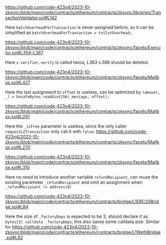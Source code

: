 https://github.com/code-423n4/2023-10-zksync/blob/main/code/contracts/ethereum/contracts/zksync/libraries/TransactionValidator.sol#L142

Here `batchOverheadForTransaction` is never assigned before, so it can be simplified as `batchOverheadForTransaction = txSlotOverhead;`.

https://github.com/code-423n4/2023-10-zksync/blob/main/code/contracts/ethereum/contracts/zksync/facets/Executor.sol#L354-L367

Here `s.verifier.verify` is called twice, L363-L368 should be deleted.

https://github.com/code-423n4/2023-10-zksync/blob/main/code/contracts/ethereum/contracts/zksync/facets/Mailbox.sol#L427

Here the last assignment to `offset` is useless, can be optimized by `(amount, _) = UnsafeBytes.readUint256(_message, offset);`

https://github.com/code-423n4/2023-10-zksync/blob/main/code/contracts/ethereum/contracts/zksync/facets/Mailbox.sol#L291

Here the `_isFree` parameter is useless, since the only caller `requestL2Transaction` only call it with `false`: https://github.com/code-423n4/2023-10-zksync/blob/main/code/contracts/ethereum/contracts/zksync/facets/Mailbox.sol#L270

https://github.com/code-423n4/2023-10-zksync/blob/main/code/contracts/ethereum/contracts/zksync/facets/Mailbox.sol#L310

Here no need to introduce another variable `refundRecipient`, can reuse the existing parameter `_refundRecipient` and omit an assignment when `_refundRecipient != address(0)`

https://github.com/code-423n4/2023-10-zksync/blob/main/code/contracts/ethereum/contracts/bridge/L1ERC20Bridge.sol#L84

Here the size of `_factoryDeps` is expected to be 3, should declare it as `bytes[3] calldata _factoryDeps`, this also saves some calldata size. Similar for https://github.com/code-423n4/2023-10-zksync/blob/main/code/contracts/ethereum/contracts/bridge/L1WethBridge.sol#L82